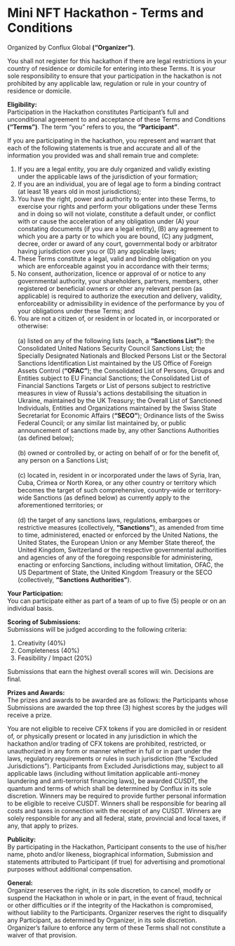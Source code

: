# Mini NFT Hackathon - Terms and Conditions

Organized by Conflux Global **(“Organizer”)**.

You shall not register for this hackathon if there are legal restrictions in your country of residence or domicile for entering into these Terms. It is your sole responsibility to ensure that your participation in the hackathon is not prohibited by any applicable law, regulation or rule in your country of residence or domicile. 

**Eligibility:**<br>
Participation in the Hackathon constitutes Participant’s full and unconditional agreement to and  acceptance of these Terms and Conditions **(“Terms”)**. The term “you” refers to you, the  **“Participant”**. 

If you are participating in the hackathon, you represent and warrant that each of the following statements is true and accurate and all of the information you provided was and shall remain true and complete: 

1. If you are a legal entity, you are duly organized and validly existing under the applicable laws of the jurisdiction of your formation; 
2. If you are an individual, you are of legal age to form a binding contract (at least 18 years old in most jurisdictions); 
3. You have the right, power and authority to enter into these Terms, to exercise your rights and perform your obligations under these Terms and in doing so will not violate, constitute a default under, or conflict with or cause the acceleration of any obligation under (A) your constating documents (if you are a legal entity), (B) any agreement to which you are a party or to which you are bound, (C) any judgment, decree, order or award of any court, governmental body or arbitrator having jurisdiction over you or (D) any applicable laws; 
4. These Terms constitute a legal, valid and binding obligation on you which are enforceable against you in accordance with their terms; 
5. No consent, authorization, licence or approval of or notice to any governmental authority, your shareholders, partners, members, other registered or beneficial owners or other any relevant person (as applicable) is required to authorize the execution and delivery, validity, enforceability or admissibility in evidence of the performance by you of your obligations under these Terms; and 
6. You are not a citizen of, or resident in or located in, or incorporated or otherwise:<br>
<br>(a) listed on any of the following lists (each, a **“Sanctions List”**): the Consolidated United Nations Security Council Sanctions List; the Specially Designated Nationals and Blocked Persons List or the  Sectoral Sanctions Identification List maintained by the US Office of Foreign Assets Control (**“OFAC”**); the Consolidated List of Persons, Groups and Entities subject to EU Financial Sanctions; the Consolidated List of Financial Sanctions Targets or List of persons subject to restrictive measures in view of Russia's actions destabilising the situation in Ukraine, maintained by the UK Treasury; the Overall List of Sanctioned Individuals, Entities and Organizations maintained by the Swiss State Secretariat for Economic Affairs (**“SECO”**); Ordinance lists of the Swiss Federal Council; or any similar list maintained by, or public announcement of sanctions made by, any other Sanctions Authorities (as defined below);<br>
<br>(b) owned or controlled by, or acting on behalf of or for the benefit of, any person on a Sanctions List;<br>
<br>(c) located in, resident in or incorporated under the laws of Syria, Iran, Cuba, Crimea or North Korea, or any other country or territory which becomes the target of such comprehensive, country-wide or territory-wide Sanctions (as defined below) as currently apply to the aforementioned territories; or<br>
<br>(d) the target of any sanctions laws, regulations, embargoes or restrictive measures (collectively, **“Sanctions”**), as amended from time to time, administered, enacted or enforced by the United Nations, the United States, the European Union or any Member State thereof, the United Kingdom, Switzerland or the respective governmental authorities and agencies of any of the foregoing responsible for administering, enacting or enforcing Sanctions, including without limitation, OFAC, the US Department of State, the United Kingdom Treasury or the SECO (collectively, **“Sanctions Authorities”**).


**Your Participation:**<br>
You can participate either as part of a team of up to five (5) people or on an individual basis.  

**Scoring of Submissions:**<br>
Submissions will be judged according to the following criteria: 
1. Creativity (40%)
2. Completeness (40%)
3. Feasibility / Impact (20%)

Submissions that earn the highest overall scores will win. Decisions are final.

**Prizes and Awards:**<br>
The prizes and awards to be awarded are as follows: the Participants whose Submissions are awarded the top three (3) highest scores by the judges will  receive a prize.

You are not eligible to receive CFX tokens if you are domiciled in or resident of, or physically present or located in any jurisdiction in which the hackathon and/or trading of CFX tokens are prohibited, restricted, or unauthorized in any form or manner whether in full or in part under the laws, regulatory requirements or rules in such jurisdiction (the “Excluded Jurisdictions”). Participants from Excluded Jurisdictions may, subject to all applicable laws (including without limitation applicable anti-money laundering and anti-terrorist financing laws), be awarded CUSDT, the quantum and terms of which shall be determined by Conflux in its sole discretion. Winners may be required to provide further personal information to be eligible to receive CUSDT. Winners shall be responsible for bearing all costs and taxes in connection with the receipt of any CUSDT. Winners are solely responsible  for any and all federal, state, provincial and local taxes, if any, that apply to prizes. 

**Publicity:**<br>
By participating in the Hackathon, Participant consents to the use of his/her name, photo and/or likeness, biographical information, Submission and statements attributed to Participant (if true) for advertising and promotional purposes without additional compensation.

**General:**<br>
Organizer reserves the right, in its sole discretion, to cancel, modify or suspend the Hackathon in  whole or in part, in the event of fraud, technical or other difficulties or if the integrity of the  Hackathon is compromised, without liability to the Participants. Organizer reserves the right to  disqualify any Participant, as determined by Organizer, in its sole discretion. Organizer’s failure to enforce any term of these Terms shall not constitute a waiver of that  provision. 
